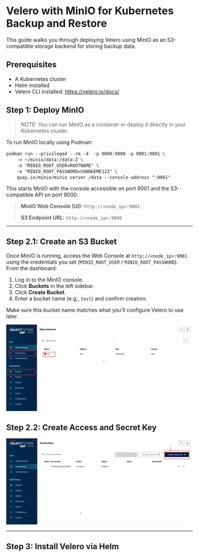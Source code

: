 # Velero with MinIO for Kubernetes Backup and Restore

This guide walks you through deploying Velero using MinIO as an S3-compatible storage backend for storing backup data.

## Prerequisites

- A Kubernetes cluster
- Helm installed
- Velero CLI installed: https://velero.io/docs/

## Step 1: Deploy MinIO

>NOTE: You can run MinIO as a container or deploy it directly in your Kubernetes cluster.

To run MinIO locally using Podman:
```shell
podman run --privileged --rm -d  -p 9000:9000 -p 9001:9001 \
    -v ~/minio/data:/data:Z \
    -e "MINIO_ROOT_USER=ROOTNAME" \
    -e "MINIO_ROOT_PASSWORD=CHANGEME123" \
    quay.io/minio/minio server /data --console-address ":9001"
```
This starts MinIO with the console accessible on port 9001 and the S3-compatible API on port 9000.

>**MinIO Web Console (UI):** `http://<node_ip>:9001`

>**S3 Endpoint URL:** `http://<node_ip>:9000`

---

## Step 2.1: Create an S3 Bucket

Once MinIO is running, access the Web Console at `http://<node_ip>:9001` using the credentials you set (`MINIO_ROOT_USER` / `MINIO_ROOT_PASSWORD`).  
From the dashboard:

1. Log in to the MinIO console.
2. Click **Buckets** in the left sidebar.
3. Click **Create Bucket**.
4. Enter a bucket name (e.g., `test`) and confirm creation.

Make sure this bucket name matches what you’ll configure Velero to use later.

![Create an S3 Bucket](bucket_creation.png)

## Step 2.2: Create Access and Secret Key
![Create Access and Secret Key](access_secret_key.png)

---
## Step 3: Install Velero via Helm